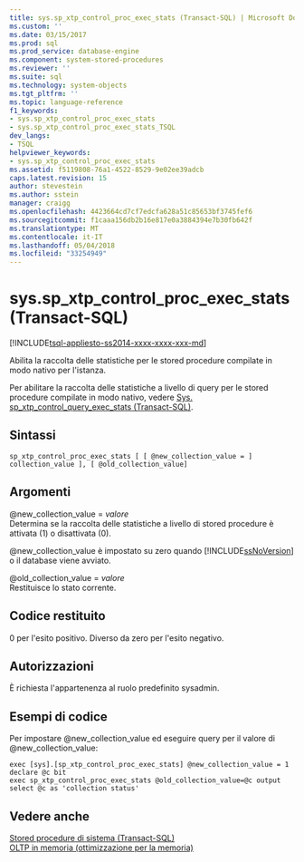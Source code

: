 ```yaml
---
title: sys.sp_xtp_control_proc_exec_stats (Transact-SQL) | Microsoft Docs
ms.custom: ''
ms.date: 03/15/2017
ms.prod: sql
ms.prod_service: database-engine
ms.component: system-stored-procedures
ms.reviewer: ''
ms.suite: sql
ms.technology: system-objects
ms.tgt_pltfrm: ''
ms.topic: language-reference
f1_keywords:
- sys.sp_xtp_control_proc_exec_stats
- sys.sp_xtp_control_proc_exec_stats_TSQL
dev_langs:
- TSQL
helpviewer_keywords:
- sys.sp_xtp_control_proc_exec_stats
ms.assetid: f5119808-76a1-4522-8529-9e02ee39adcb
caps.latest.revision: 15
author: stevestein
ms.author: sstein
manager: craigg
ms.openlocfilehash: 4423664cd7cf7edcfa628a51c85653bf3745fef6
ms.sourcegitcommit: f1caaa156db2b16e817e0a3884394e7b30fb642f
ms.translationtype: MT
ms.contentlocale: it-IT
ms.lasthandoff: 05/04/2018
ms.locfileid: "33254949"
---
```

# <a name="sysspxtpcontrolprocexecstats-transact-sql"></a>sys.sp_xtp_control_proc_exec_stats (Transact-SQL)
[!INCLUDE[tsql-appliesto-ss2014-xxxx-xxxx-xxx-md](../../includes/tsql-appliesto-ss2014-xxxx-xxxx-xxx-md.md)]

  Abilita la raccolta delle statistiche per le stored procedure compilate in modo nativo per l'istanza.  
  
 Per abilitare la raccolta delle statistiche a livello di query per le stored procedure compilate in modo nativo, vedere [Sys. sp_xtp_control_query_exec_stats &#40;Transact-SQL&#41;](../../relational-databases/system-stored-procedures/sys-sp-xtp-control-query-exec-stats-transact-sql.md).  
  
## <a name="syntax"></a>Sintassi  
  
```  
sp_xtp_control_proc_exec_stats [ [ @new_collection_value = ] collection_value ], [ @old_collection_value]  
```  
  
## <a name="arguments"></a>Argomenti  
 @new_collection_value = *valore*  
 Determina se la raccolta delle statistiche a livello di stored procedure è attivata (1) o disattivata (0).  
  
 @new_collection_value è impostato su zero quando [!INCLUDE[ssNoVersion](../../includes/ssnoversion-md.md)] o il database viene avviato.  
  
 @old_collection_value = *valore*  
 Restituisce lo stato corrente.  
  
## <a name="return-code"></a>Codice restituito  
 0 per l'esito positivo. Diverso da zero per l'esito negativo.  
  
## <a name="permissions"></a>Autorizzazioni  
 È richiesta l'appartenenza al ruolo predefinito sysadmin.  
  
## <a name="code-samples"></a>Esempi di codice  
 Per impostare @new_collection_value ed eseguire query per il valore di @new_collection_value:  
  
```  
exec [sys].[sp_xtp_control_proc_exec_stats] @new_collection_value = 1  
declare @c bit  
exec sp_xtp_control_proc_exec_stats @old_collection_value=@c output  
select @c as 'collection status'  
```  
  
## <a name="see-also"></a>Vedere anche  
 [Stored procedure di sistema &#40;Transact-SQL&#41;](../../relational-databases/system-stored-procedures/system-stored-procedures-transact-sql.md)   
 [OLTP in memoria &#40;ottimizzazione per la memoria&#41;](../../relational-databases/in-memory-oltp/in-memory-oltp-in-memory-optimization.md)  
  
  
